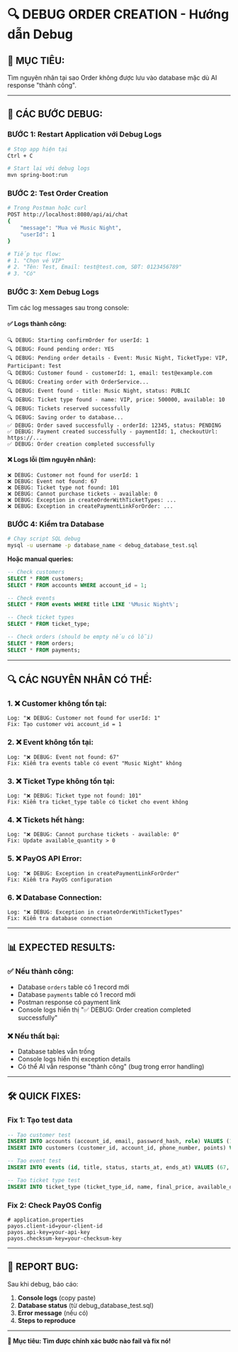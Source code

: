 # 🔍 DEBUG ORDER CREATION - Hướng dẫn Debug

## 🎯 **MỤC TIÊU:**
Tìm nguyên nhân tại sao Order không được lưu vào database mặc dù AI response "thành công".

---

## 🚀 **CÁC BƯỚC DEBUG:**

### **BƯỚC 1: Restart Application với Debug Logs**
```bash
# Stop app hiện tại
Ctrl + C

# Start lại với debug logs
mvn spring-boot:run
```

### **BƯỚC 2: Test Order Creation**
```bash
# Trong Postman hoặc curl
POST http://localhost:8080/api/ai/chat
{
    "message": "Mua vé Music Night",
    "userId": 1
}

# Tiếp tục flow:
# 1. "Chọn vé VIP"
# 2. "Tên: Test, Email: test@test.com, SĐT: 0123456789"  
# 3. "Có"
```

### **BƯỚC 3: Xem Debug Logs**
Tìm các log messages sau trong console:

#### **✅ Logs thành công:**
```
🔍 DEBUG: Starting confirmOrder for userId: 1
🔍 DEBUG: Found pending order: YES
🔍 DEBUG: Pending order details - Event: Music Night, TicketType: VIP, Participant: Test
🔍 DEBUG: Customer found - customerId: 1, email: test@example.com
🔍 DEBUG: Creating order with OrderService...
🔍 DEBUG: Event found - title: Music Night, status: PUBLIC
🔍 DEBUG: Ticket type found - name: VIP, price: 500000, available: 10
🔍 DEBUG: Tickets reserved successfully
🔍 DEBUG: Saving order to database...
✅ DEBUG: Order saved successfully - orderId: 12345, status: PENDING
✅ DEBUG: Payment created successfully - paymentId: 1, checkoutUrl: https://...
✅ DEBUG: Order creation completed successfully
```

#### **❌ Logs lỗi (tìm nguyên nhân):**
```
❌ DEBUG: Customer not found for userId: 1
❌ DEBUG: Event not found: 67
❌ DEBUG: Ticket type not found: 101
❌ DEBUG: Cannot purchase tickets - available: 0
❌ DEBUG: Exception in createOrderWithTicketTypes: ...
❌ DEBUG: Exception in createPaymentLinkForOrder: ...
```

### **BƯỚC 4: Kiểm tra Database**
```bash
# Chạy script SQL debug
mysql -u username -p database_name < debug_database_test.sql
```

**Hoặc manual queries:**
```sql
-- Check customers
SELECT * FROM customers;
SELECT * FROM accounts WHERE account_id = 1;

-- Check events  
SELECT * FROM events WHERE title LIKE '%Music Night%';

-- Check ticket types
SELECT * FROM ticket_type;

-- Check orders (should be empty nếu có lỗi)
SELECT * FROM orders;
SELECT * FROM payments;
```

---

## 🔍 **CÁC NGUYÊN NHÂN CÓ THỂ:**

### **1. ❌ Customer không tồn tại:**
```
Log: "❌ DEBUG: Customer not found for userId: 1"
Fix: Tạo customer với account_id = 1
```

### **2. ❌ Event không tồn tại:**
```
Log: "❌ DEBUG: Event not found: 67"  
Fix: Kiểm tra events table có event "Music Night" không
```

### **3. ❌ Ticket Type không tồn tại:**
```
Log: "❌ DEBUG: Ticket type not found: 101"
Fix: Kiểm tra ticket_type table có ticket cho event không
```

### **4. ❌ Tickets hết hàng:**
```
Log: "❌ DEBUG: Cannot purchase tickets - available: 0"
Fix: Update available_quantity > 0
```

### **5. ❌ PayOS API Error:**
```
Log: "❌ DEBUG: Exception in createPaymentLinkForOrder"
Fix: Kiểm tra PayOS configuration
```

### **6. ❌ Database Connection:**
```
Log: "❌ DEBUG: Exception in createOrderWithTicketTypes"
Fix: Kiểm tra database connection
```

---

## 📊 **EXPECTED RESULTS:**

### **✅ Nếu thành công:**
- Database `orders` table có 1 record mới
- Database `payments` table có 1 record mới  
- Postman response có payment link
- Console logs hiển thị "✅ DEBUG: Order creation completed successfully"

### **❌ Nếu thất bại:**
- Database tables vẫn trống
- Console logs hiển thị exception details
- Có thể AI vẫn response "thành công" (bug trong error handling)

---

## 🛠️ **QUICK FIXES:**

### **Fix 1: Tạo test data**
```sql
-- Tạo customer test
INSERT INTO accounts (account_id, email, password_hash, role) VALUES (1, 'test@test.com', 'hash', 'CUSTOMER');
INSERT INTO customers (customer_id, account_id, phone_number, points) VALUES (1, 1, '0123456789', 0);

-- Tạo event test  
INSERT INTO events (id, title, status, starts_at, ends_at) VALUES (67, 'Music Night', 'PUBLIC', '2024-12-01 19:00:00', '2024-12-01 22:00:00');

-- Tạo ticket type test
INSERT INTO ticket_type (ticket_type_id, name, final_price, available_quantity, event_id) VALUES (101, 'VIP', 500000, 10, 67);
```

### **Fix 2: Check PayOS Config**
```properties
# application.properties
payos.client-id=your-client-id
payos.api-key=your-api-key
payos.checksum-key=your-checksum-key
```

---

## 📝 **REPORT BUG:**

Sau khi debug, báo cáo:

1. **Console logs** (copy paste)
2. **Database status** (từ debug_database_test.sql)
3. **Error message** (nếu có)
4. **Steps to reproduce**

---

**🎯 Mục tiêu: Tìm được chính xác bước nào fail và fix nó!**
































